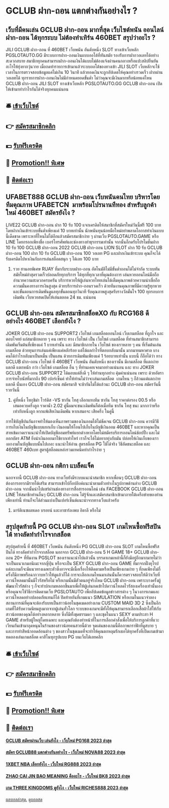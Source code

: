 # GCLUB ฝาก-ถอน แตกต่างกันอย่างไร ?
## เว็บที่มีคนเล่น GCLUB ฝาก-ถอน มากที่สุด เว็บไซต์พนัน ออนไลน์ ฝาก-ถอน ได้ทุกระบบ ไม่ต้องทำเทิร์น 460BET สรุปว่าอะไร ?
JILI GCLUB ฝาก-ถอน ที่ 460BET เว็บพนัน อันดับหนึ่ง SLOT ทางเข้าเว็บหลัก PGSLOTAUTO.GG มีระบบการฝาก-ถอนเงินแบบออโต้ที่ทันสมัย รองรับการฝากวอเลทได้อย่างสะดวกสบาย สมาชิกทุกคนสามารถฝาก-ถอนเงินได้แบบไม่ต้องแจ้งผ่านคนกลางหรือแปะสลิปยืนยันอะไรให้ยุ่งยากวุ่นวาย เมื่อกดทำรายการเข้ามาแล้วระบบออโต้ของทางเข้า JILI SLOT เว็บหลักจะใช้เวลาในการตรวจสอบข้อมูลแค่ไม่เกิน 10 วินาที แล้วยอดเงินจะถูกอัปเดตให้คุณอย่างรวดเร็ว ฝากผ่านวอเลทได้ ทุกรายการฝาก-ถอนเงินไม่มีกำหนดยอดขั้นต่ำ ไม่ว่าคุณจะมีเงินมากหรือน้อยแค่ไหน GCLUB ฝาก-ถอน JILI SLOT ทางเข้าเว็บหลัก PGSLOTAUTO.GG GCLUB ฝาก-ถอน เปิดให้เข้ามาทำกำไรกันได้จริงทุกคนแน่นอน

## 🛎 [เข้าเว็บไซต์](https://bit.ly/3SdLNi2)
## 👉 [สมัครสมาชิกคลิก](https://bit.ly/3SdLNi2)
## 💵 [รับฟรีเครดิต](https://bit.ly/3dyRKHj)
## 👑 [Promotion!! พิเศษ](https://bit.ly/3dyRKHj)
## 📱 [ติดต่อเรา](https://bit.ly/3dyRKHj)

## UFABET888 GCLUB ฝาก-ถอน เว็บพนันคนไทย บริหารโดยทีมคุณภาพ UFABETCN  มาพร้อมโปรนานทีทอง สำหรับลูกค้าใหม่ 460BET สมัครยังไง ?
LIVE22 GCLUB ฝาก-ถอน ฝาก 10 รับ 100 แจกเครดิตให้สมาชิกที่สมัครใหม่วันนี้ฟรี 100 บาทโดยฝากเงินเข้าระบบขั้นต่ำเพียงแค่ 10 บาทเท่านั้น นักพนันทุนน้อยมือใหม่อย่าพลาดโอกาสทำเงินแบบนี้เด็ดขาด เพราะหาที่ไหนไม่ได้อีกแล้วสมัครสมาชิกง่าย ๆ ผ่านเว็บ PGSLOTAUTO.GAME หรือ LINE โดยกรอกเพียงชื่อ เบอร์โทรศัพท์และช่องทางทำธุรกรรมเท่านั้น จากนั้นก็กดรับโปรโมชั่นฝาก 10 รับ 100 GCLUB ฝาก-ถอน 2022 GCLUB ฝาก-ถอน LION SLOT ฝาก 10 รับ GCLUB ฝาก-ถอน 100 ฝาก 10 รับ GCLUB ฝาก-ถอน 100 วอเลท PG และฝากเงินเข้าระบบ คุณก็จะได้รับเครดิตไปหาเงินกับการเล่นสล็อตสนุก ๆ ได้เลย 100 บาท
1. รวย ฮานอยพิเศษ RUAY ที่มากับระบบฝาก-ถอน อัตโนมัติไม่มีขั้นต่ำถอนได้ไม่จำกัด ระบบทันสมัยใหม่ล่าสุดรวดเร็วปลอดภัยทุกบริการ ได้ทุกที่ทุกเวลาที่คุณต้องการ เล่นหวยออนไลน์มือถืออำนวยความสะดวกครบครัน บริการหวยให้ผู้เล่นหวยไทยเล่นได้เต็มคุณภาพด้วยความน่าเชื่อถือ ความมั่นคงทางการเงินสูงสุด ด้วยบริการฝาก-ถอนรวดเร็ว ด้วยทีมงานคุณภาพที่มีความรู้ทุกหวย และขั้นตอนการเดิมพันดูแลทุกขั้นตอนทุกวินาที รับคุณภาพสูงสุดรับรางวัลมั่นใจ 100 ทุกรอบการเดิมพัน เว็บหวยสดเปิดให้เล่นตลอด 24 ชม. แน่นอน

## GCLUB ฝาก-ถอน สมัครสมาชิกสล็อตXO กับ RCG168 ดีอย่างไร 460BET เลือกยังไง ?
JOKER GCLUB ฝาก-ถอน SUPPORT2 เว็บไซต์ เกมสล็อตออนไลน์ เว็บเกมสล็อต ที่ถูกใจ และ ตอบโจทย์ แก่สมาชิกหลาย ๆ คน เพราะ ทาง เว็บไซต์ เป็น เว็บไซต์ เกมสล็อต ที่ท่านสมาชิกสามารถเดิมพันเริ่มต้นที่เพียงแค่ 1 บาทเท่านั้น และ มีสมาชิกภายใน เว็บไซต์ ของเราหลาย ๆ คน ที่เริ่มต้นเล่นเกมสล็อต ด้วยทุนการเล่นแค่เพียงแค่หลักร้อย แต่ได้ผลกำไรที่ตอบกลับมานั้น มากมายมหาศาล บางคนได้กำไรกลับมาเป็นหมื่น เป็นแสน ด้วยการเดิมพันเพียงแค่ 1 ร้อยบาทเท่านั้น แบบนี้ ก็ถือได้ว่า ทาง GCLUB ฝาก-ถอน เว็บไซต์ ที่ 460BET เว็บพนัน อันดับหนึ่ง ของเรานั้น มีเกมสล็อต ที่แตกง่าย แตกดี แตกหนัก กว่า เว็บไซต์ เกมสล็อต อื่น ๆ ที่ท่านเคยเจอมาอย่างแน่นอน และ ทาง JOKER GCLUB ฝาก-ถอน SUPPORT2 ได้มอบแต่สิ่งดี ๆ ให้ท่านทุกอย่าง คุ้มค่าแน่นอน เพราะ ด้วยอัตราการจ่ายโบนัสที่มากถึง 90 เปอร์เซ็นค์ ทำให้ท่านไม่ว่าจะเล่นเกมสล็อต  เกมไหน ๆ ก็ล้วนแต่แตกง่าย แตกดี นั้นเอง GCLUB ฝาก-ถอน สมัครมาสิ จะช้ากันไม่ได้แล้วนะ GCLUB ฝาก-ถอน สมัครวันนี้รวยวันนี้
1. คู่ที่หนึ่ง โทกุชิม่า โวร์ติส -VS ซากัน โทสุ เลือกแทงทีม ซากัน โทสุ ราคาต่อรอง 00.5 หรือเสมอควบครึ่งลูก ราคาน้ำ 2.02 คู่นี้ผมจะชนะเดิมพันก็ต่อเมื่อทีม ซากัน โทสุ ชนะ มากกว่าหรือเท่ากับหนึ่งลูก หากแพ้เสียเงินเดิมพัน หากเสมอจะ เสียครึ่ง ในคู่นี้

การใช้บัญชีปนกันอาจทำให้มองเห็นภาพรวมของเงินออมได้ไม่ชัดเจน GCLUB ฝาก-ถอน ควรมีวิธีการเก็บเงินในบัญชีแบบแยกเก็บ เงินออมให้โอนไปเก็บในบัญชีเงินออม 460BET และหากคุณเป็นสายเข้มงวดเราแนะนำให้เปิดบัญชีออมทรัพย์แยกต่างหากโดยไม่สมัครบริการออนไลน์ช้อปปิ้ง และไม่ออกบัตร ATM ยิ่งนำเงินออกมาใช้ยากเท่าไหร่ เราก็จะได้ไม่อยากยุ่งกับมัน ปล่อยให้เงินเก็บของเรางอกงามในบัญชีแบบนั้นไปเถอะ
แนะนำให้อ่าน สูตรสล็อต PG ใช้ได้จริง วิธีลัดชนะสล็อต และ 460BET 460เบท สูตรตู้สล็อตแหล่งรวมเทคนิคทำกำไรง่าย ๆ

## GCLUB ฝาก-ถอน กติกา แบล็คแจ็ค
นอกจากนี้ GCLUB ฝาก-ถอน ทางเว็บยังมีระบบแนะนำสมาชิก หากเพื่อนๆ GCLUB ฝาก-ถอน ต้องการอยากมีรายได้เสริม สามารถเข้าไปก็อปลิงค์แนะนำตามตัวอย่างในรูปภาพด้านล่าง GCLUB ฝาก-ถอน จากนั้นนำไปแชร์ผ่านช่องทางการสื่อสารออนไลน์ เช่น FACEBOOK GCLUB ฝาก-ถอน LINE ให้สมาชิกท่านอื่นๆ GCLUB ฝาก-ถอน ได้รู้จักและสมัครสมาชิกเข้ามาภายใต้เครือข่ายของท่าน เพียงเท่านี้ ท่านก็จะได้ส่วนแบ่งเป็นเปอร์เซ็นต์แนะนำจากทางเว็บแล้วครับ
1. มาร์ติเนซเผยเดอ บรอยน์ และอาซาร์ลงพบ อิตาลี หรือไม่

## สรุปสุดท้ายนี้ PG GCLUB ฝาก-ถอน SLOT เกมไหนซื้อฟรีสปินได้ ทางลัดทำกำไรจากสล็อต
สรุปสุดท้ายนี้ ที่ 460BET เว็บพนัน อันดับหนึ่ง PG GCLUB ฝาก-ถอน SLOT เกมไหนซื้อฟรีสปินได้ ทางลัดทำกำไรจากสล็อต นอกจาก GCLUB ฝาก-ถอน 5 H GAME 18+ GCLUB ฝาก-ถอน 20+ ที่ทีมงาน PGSLOT ของเราแนะนำไปแล้วนั้น บรรดาเกมเหล่านี้ก็ยังมีอยู่อีกมากมายไม่ว่าจะเป็นแนวเกมอนิเมะจากญี่ปุ่น หรือจะเป็น SEXY GCLUB ฝาก-ถอน GAME ที่มาจากฝั่งยุโรป แต่ละเกมก็จะมีแนวทางเฉพาะตัวซึ่งอาจจะมีเนื้อเรื่องให้ติดตามหรือเป็นเพียงเกมง่าย ๆ ที่กดเพียงไม่กี่ครั้งก็มีภาพหรือฉากวาบหวิวให้ดูแล้วก็ได้ การจะเลือกเกมไหนมาเล่นนั้นก็ควรตรวจสอบให้ดีว่าเว็บที่ดาวน์โหลดมานั้นมีไวรัสหรือไม่ หรือเกมนั้นมีตัวตนอยู่จริงไหม GCLUB ฝาก-ถอน เพราะบางครั้งผู้พัฒนาไวรัสต่าง ๆ ก็จะทำปกเกมหลอกขึ้นมาเพื่อให้ผู้เล่นกดเข้าไปดาวน์โหลดไวรัสลงเครื่องเท่านั้นเอง หรือคุณจะใช้วิธีการติดตามเว็บ PGSLOTAUTO เพื่ออัปเดตข้อมูลข่าวสารต่าง ๆ ในวงการเกมและดาวน์โหลดอย่างปลอดภัยแทนก็ได้
ปิดท้ายกันที่เกมแนว SIMULATION หรือเกมในแนวจำลองสถานการณ์ที่คุณจะต้องรับบทเป็นสาวน้อยในชุดเมดอย่างเกม CUSTOM MAID 3D 2 ซึ่งเป็นอีกเกมที่ได้รับความนิยมสูงมากจากผู้เล่นทั่วโลก ระบบของเกมจะมีทั้งให้คุณสามารถเลือกเสื้อผ้าใส่ให้กับสาวน้อยของคุณได้อย่างหลากหลาย ซึ่งก็มีทั้งชุดธรรมดา ๆ และชุดในแนว SEXY ตามประสา H GAME สำหรับผู้ใหญ่โดยเฉพาะ และคุณยังต้องทำหน้าที่ในการเลือกคำสั่งเพื่อให้บริการลูกค้าที่แวะเวียนกันเข้ามาอุดหนุนในร้านของสาวน้อยคนสวยนี้ด้วย จุดเด่นของเกมนี้คือภาพกราฟิกที่ดูสบาย ๆ และการทำสีหน้าออดอ้อนต่าง ๆ ของสาวในชุดเมดที่จะทำให้คุณตกหลุมรักเธอได้ทุกครั้งที่เปิดเกมเข้ามา ทดลองเล่นเกมสล็อต คาสิโนทุกรูปแบบ PG บนเว็บได้เลยคลิก

## 🛎 [เข้าเว็บไซต์](https://bit.ly/3SdLNi2)
## 👉 [สมัครสมาชิกคลิก](https://bit.ly/3SdLNi2)
## 💵 [รับฟรีเครดิต](https://bit.ly/3dyRKHj)
## 👑 [Promotion!! พิเศษ](https://bit.ly/3dyRKHj)
## 📱 [ติดต่อเรา](https://bit.ly/3dyRKHj)

#### [GCLUB สมัครผ่านเว็บ เล่นยังไง - เว็บใหม่ PG168 2023 ล่าสุด](https://atom.io/themes/gclub%20สมัครผ่านเว็บ%20เล่นยังไง%20-%20เว็บใหม่%20pg168%202023%20ล่าสุด)
#### [สมัคร GCLUB88 แตกต่างกันอย่างไร - เว็บใหม่ NOVA88 2023 ล่าสุด](https://atom.io/themes/สมัคร%20gclub88%20แตกต่างกันอย่างไร%20-%20เว็บใหม่%20nova88%202023%20ล่าสุด)
#### [1XBET NBA เลือกยังไง - เว็บใหม่ RG888 2023 ล่าสุด](https://atom.io/themes/1xbet%20nba%20เลือกยังไง%20-%20เว็บใหม่%20rg888%202023%20ล่าสุด)
#### [ZHAO CAI JIN BAO MEANING คืออะไร - เว็บใหม่ BK8 2023 ล่าสุด](https://atom.io/themes/zhao%20cai%20jin%20bao%20meaning%20คืออะไร%20-%20เว็บใหม่%20bk8%202023%20ล่าสุด)
#### [เกม THREE KINGDOMS ดูยังไง - เว็บใหม่ RICHES888 2023 ล่าสุด](https://atom.io/themes/เกม%20three%20kingdoms%20ดูยังไง%20-%20เว็บใหม่%20riches888%202023%20ล่าสุด)

[ผลบอลล่าสุด](https://siamsport.tv "ผลบอลล่าสุด"), [ดูบอลสด](https://siamsport.tv/ดูบอลสด "ดูบอลสด")